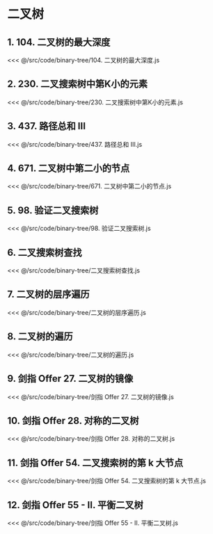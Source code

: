 # 二叉树

## 1. 104. 二叉树的最大深度

<<< @/src/code/binary-tree/104. 二叉树的最大深度.js

## 2. 230. 二叉搜索树中第K小的元素

<<< @/src/code/binary-tree/230. 二叉搜索树中第K小的元素.js

## 3. 437. 路径总和 III

<<< @/src/code/binary-tree/437. 路径总和 III.js

## 4. 671. 二叉树中第二小的节点

<<< @/src/code/binary-tree/671. 二叉树中第二小的节点.js

## 5. 98. 验证二叉搜索树

<<< @/src/code/binary-tree/98. 验证二叉搜索树.js

## 6. 二叉搜索树查找

<<< @/src/code/binary-tree/二叉搜索树查找.js

## 7. 二叉树的层序遍历

<<< @/src/code/binary-tree/二叉树的层序遍历.js

## 8. 二叉树的遍历

<<< @/src/code/binary-tree/二叉树的遍历.js

## 9. 剑指 Offer 27. 二叉树的镜像

<<< @/src/code/binary-tree/剑指 Offer 27. 二叉树的镜像.js

## 10. 剑指 Offer 28. 对称的二叉树

<<< @/src/code/binary-tree/剑指 Offer 28. 对称的二叉树.js

## 11. 剑指 Offer 54. 二叉搜索树的第 k 大节点

<<< @/src/code/binary-tree/剑指 Offer 54. 二叉搜索树的第 k 大节点.js

## 12. 剑指 Offer 55 - II. 平衡二叉树

<<< @/src/code/binary-tree/剑指 Offer 55 - II. 平衡二叉树.js